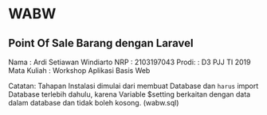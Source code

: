 # WABW

## Point Of Sale Barang dengan Laravel
   
Nama     : Ardi Setiawan Windiarto
NRP      : 2103197043
Prodi:   : D3 PJJ TI 2019
Mata Kuliah : Workshop Aplikasi Basis Web
   
Catatan:
Tahapan Instalasi dimulai dari membuat Database dan `harus` import Database terlebih dahulu, karena Variable $setting berkaitan dengan data dalam database dan tidak boleh kosong. (wabw.sql)
